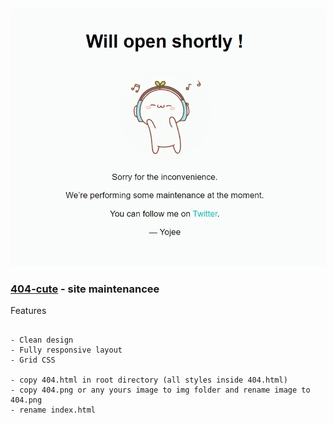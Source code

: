 <img src="view/pc.webp">

### [404-cute](https://yojeero.github.io/404-cute/) - site maintenancee ###


Features
```

- Clean design
- Fully responsive layout
- Grid CSS

- copy 404.html in root directory (all styles inside 404.html)
- copy 404.png or any yours image to img folder and rename image to 404.png
- rename index.html
